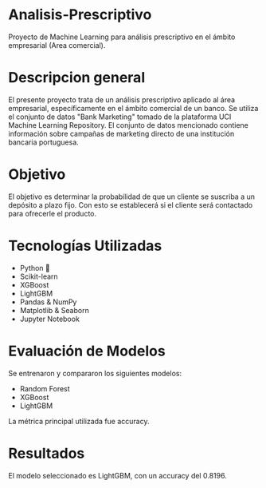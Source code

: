 # Analisis-Prescriptivo

Proyecto de Machine Learning para análisis prescriptivo en el ámbito empresarial (Area comercial).

# Descripcion general

El presente proyecto trata de un análisis prescriptivo aplicado al área empresarial, específicamente en el ámbito comercial de un banco. Se utiliza el conjunto de datos "Bank Marketing" tomado de la plataforma UCI Machine Learning Repository. El conjunto de datos mencionado contiene información sobre campañas de marketing directo de una institución bancaria portuguesa. 

# Objetivo

El objetivo es determinar la probabilidad de que un cliente se suscriba a un depósito a plazo fijo. Con esto se establecerá si el cliente será contactado para ofrecerle el producto. 

# Tecnologías Utilizadas

* Python 🐍
* Scikit-learn
* XGBoost
* LightGBM
* Pandas & NumPy
* Matplotlib & Seaborn
* Jupyter Notebook

# Evaluación de Modelos

Se entrenaron y compararon los siguientes modelos:

* Random Forest
* XGBoost
* LightGBM
  
La métrica principal utilizada fue accuracy.

# Resultados

El modelo seleccionado es LightGBM, con un accuracy del 0.8196.


